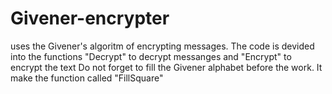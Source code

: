 # Givener-encrypter
uses the Givener's algoritm of encrypting messages. 
The code is devided into the functions "Decrypt" to decrypt messanges and "Encrypt" to encrypt the text
Do not forget to fill the Givener alphabet before the work. It make the function called "FillSquare"
